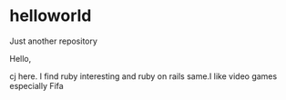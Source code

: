 # helloworld
Just another repository


Hello,

cj here. I find ruby interesting and ruby on rails same.I like video games especially Fifa
